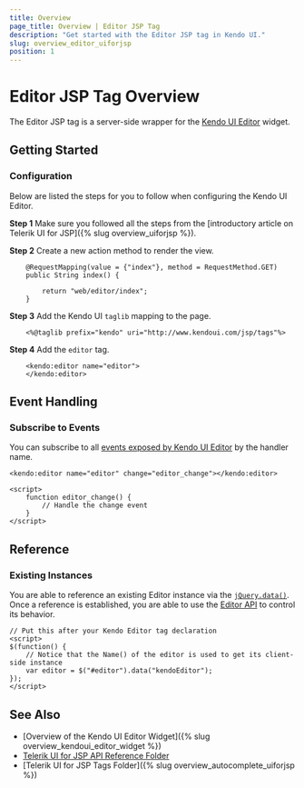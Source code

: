 ```yaml
---
title: Overview
page_title: Overview | Editor JSP Tag
description: "Get started with the Editor JSP tag in Kendo UI."
slug: overview_editor_uiforjsp
position: 1
---
```


# Editor JSP Tag Overview

The Editor JSP tag is a server-side wrapper for the [Kendo UI Editor](/api/javascript/ui/editor) widget.

## Getting Started

### Configuration

Below are listed the steps for you to follow when configuring the Kendo UI Editor.

**Step 1** Make sure you followed all the steps from the [introductory article on Telerik UI for JSP]({% slug overview_uiforjsp %}).

**Step 2** Create a new action method to render the view.



        @RequestMapping(value = {"index"}, method = RequestMethod.GET)
        public String index() {

            return "web/editor/index";
        }

**Step 3** Add the Kendo UI `taglib` mapping to the page.



        <%@taglib prefix="kendo" uri="http://www.kendoui.com/jsp/tags"%>

**Step 4** Add the `editor` tag.



        <kendo:editor name="editor">
        </kendo:editor>

## Event Handling

### Subscribe to Events

You can subscribe to all [events exposed by Kendo UI Editor](/api/javascript/ui/editor#events) by the handler name.



    <kendo:editor name="editor" change="editor_change"></kendo:editor>

    <script>
        function editor_change() {
            // Handle the change event
        }
    </script>

## Reference

### Existing Instances

You are able to reference an existing Editor instance via the [`jQuery.data()`](http://api.jquery.com/jQuery.data/). Once a reference is established, you are able to use the [Editor API](/api/javascript/ui/editor#methods) to control its behavior.



    // Put this after your Kendo Editor tag declaration
    <script>
    $(function() {
        // Notice that the Name() of the editor is used to get its client-side instance
        var editor = $("#editor").data("kendoEditor");
    });
    </script>

## See Also

* [Overview of the Kendo UI Editor Widget]({% slug overview_kendoui_editor_widget %})
* [Telerik UI for JSP API Reference Folder](/api/jsp/autocomplete/animation)
* [Telerik UI for JSP Tags Folder]({% slug overview_autocomplete_uiforjsp %})

